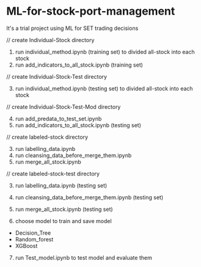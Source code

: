 # ML-for-stock-port-management
It's a trial project using ML for SET trading decisions

// create Individual-Stock directory

1. run individual_method.ipynb (training set) to divided all-stock into each stock
2. run add_indicators_to_all_stock.ipynb (training set)

// create Individual-Stock-Test directory 

3. run individual_method.ipynb (testing set) to divided all-stock into each stock

// create Individual-Stock-Test-Mod directory

4. run add_predata_to_test_set.ipynb
5. run add_indicators_to_all_stock.ipynb (testing set)

// create labeled-stock directory

3. run labelling_data.ipynb
4. run cleansing_data_before_merge_them.ipynb
5. run merge_all_stock.ipynb

// create labeled-stock-test directory

3. run labelling_data.ipynb (testing set)
4. run cleansing_data_before_merge_them.ipynb (testing set)
5. run merge_all_stock.ipynb (testing set)

6. choose model to train and save model
- Decision_Tree
- Random_forest
- XGBoost

7. run Test_model.ipynb to test model and evaluate them

